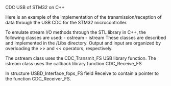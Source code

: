 CDC USB of STM32 on C++

Here is an example of the implementation of the transmission/reception of data through the USB CDC for the STM32 microcontroller.

To emulate stream I/O methods through the STL library in C++, the following classes are used:
    - ostream
    - istream
These classes are described and implemented in the /Libs directory.
Output and input are organized by overloading the >> and << operators, respectively.

The ostream class uses the CDC_Transmit_FS USB library function.
The istream class uses the callback library function CDC_Receive_FS

In structure USBD_Interface_fops_FS field Receive to contain a pointer to the function CDC_Receiver_FS. 

